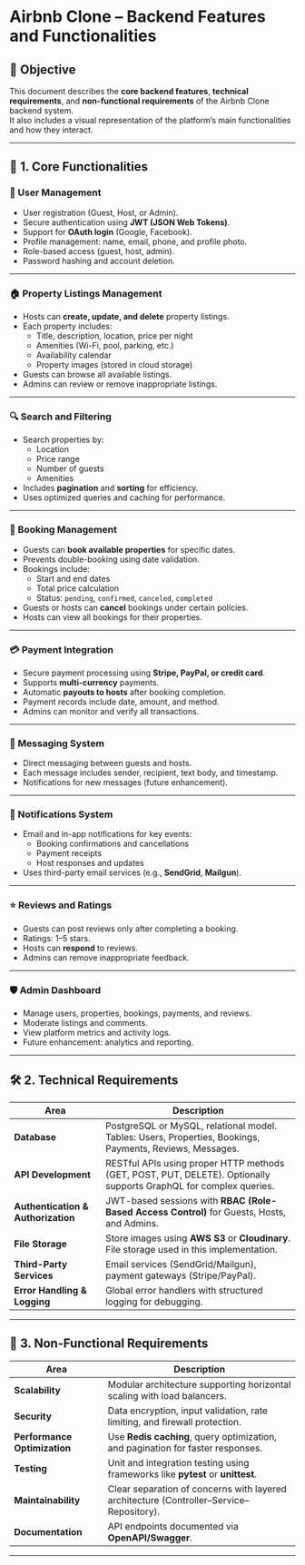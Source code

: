 # Airbnb Clone – Backend Features and Functionalities

## 🎯 Objective
This document describes the **core backend features**, **technical requirements**, and **non-functional requirements** of the Airbnb Clone backend system.  
It also includes a visual representation of the platform’s main functionalities and how they interact.

---

## 🔑 1. Core Functionalities

### 🧍 User Management
- User registration (Guest, Host, or Admin).
- Secure authentication using **JWT (JSON Web Tokens)**.
- Support for **OAuth login** (Google, Facebook).
- Profile management: name, email, phone, and profile photo.
- Role-based access (guest, host, admin).
- Password hashing and account deletion.

---

### 🏠 Property Listings Management
- Hosts can **create, update, and delete** property listings.
- Each property includes:
  - Title, description, location, price per night
  - Amenities (Wi-Fi, pool, parking, etc.)
  - Availability calendar
  - Property images (stored in cloud storage)
- Guests can browse all available listings.
- Admins can review or remove inappropriate listings.

---

### 🔍 Search and Filtering
- Search properties by:
  - Location  
  - Price range  
  - Number of guests  
  - Amenities  
- Includes **pagination** and **sorting** for efficiency.
- Uses optimized queries and caching for performance.

---

### 📅 Booking Management
- Guests can **book available properties** for specific dates.
- Prevents double-booking using date validation.
- Bookings include:
  - Start and end dates
  - Total price calculation
  - Status: `pending`, `confirmed`, `canceled`, `completed`
- Guests or hosts can **cancel** bookings under certain policies.
- Hosts can view all bookings for their properties.

---

### 💳 Payment Integration
- Secure payment processing using **Stripe, PayPal, or credit card**.
- Supports **multi-currency** payments.
- Automatic **payouts to hosts** after booking completion.
- Payment records include date, amount, and method.
- Admins can monitor and verify all transactions.

---

### 💬 Messaging System
- Direct messaging between guests and hosts.
- Each message includes sender, recipient, text body, and timestamp.
- Notifications for new messages (future enhancement).

---

### 🔔 Notifications System
- Email and in-app notifications for key events:
  - Booking confirmations and cancellations
  - Payment receipts
  - Host responses and updates
- Uses third-party email services (e.g., **SendGrid**, **Mailgun**).

---

### ⭐ Reviews and Ratings
- Guests can post reviews only after completing a booking.
- Ratings: 1–5 stars.
- Hosts can **respond** to reviews.
- Admins can remove inappropriate feedback.

---

### 🛡️ Admin Dashboard
- Manage users, properties, bookings, payments, and reviews.
- Moderate listings and comments.
- View platform metrics and activity logs.
- Future enhancement: analytics and reporting.

---

## 🛠️ 2. Technical Requirements

| Area | Description |
|------|--------------|
| **Database** | PostgreSQL or MySQL, relational model. Tables: Users, Properties, Bookings, Payments, Reviews, Messages. |
| **API Development** | RESTful APIs using proper HTTP methods (GET, POST, PUT, DELETE). Optionally supports GraphQL for complex queries. |
| **Authentication & Authorization** | JWT-based sessions with **RBAC (Role-Based Access Control)** for Guests, Hosts, and Admins. |
| **File Storage** | Store images using **AWS S3** or **Cloudinary**. File storage used in this implementation. |
| **Third-Party Services** | Email services (SendGrid/Mailgun), payment gateways (Stripe/PayPal). |
| **Error Handling & Logging** | Global error handlers with structured logging for debugging. |

---

## 🚀 3. Non-Functional Requirements

| Area | Description |
|------|--------------|
| **Scalability** | Modular architecture supporting horizontal scaling with load balancers. |
| **Security** | Data encryption, input validation, rate limiting, and firewall protection. |
| **Performance Optimization** | Use **Redis caching**, query optimization, and pagination for faster responses. |
| **Testing** | Unit and integration testing using frameworks like **pytest** or **unittest**. |
| **Maintainability** | Clear separation of concerns with layered architecture (Controller–Service–Repository). |
| **Documentation** | API endpoints documented via **OpenAPI/Swagger**. |

---
